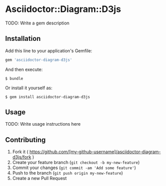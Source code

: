 # Asciidoctor::Diagram::D3js

TODO: Write a gem description

## Installation

Add this line to your application's Gemfile:

```ruby
gem 'asciidoctor-diagram-d3js'
```

And then execute:

    $ bundle

Or install it yourself as:

    $ gem install asciidoctor-diagram-d3js

## Usage

TODO: Write usage instructions here

## Contributing

1. Fork it ( https://github.com/[my-github-username]/asciidoctor-diagram-d3js/fork )
2. Create your feature branch (`git checkout -b my-new-feature`)
3. Commit your changes (`git commit -am 'Add some feature'`)
4. Push to the branch (`git push origin my-new-feature`)
5. Create a new Pull Request

